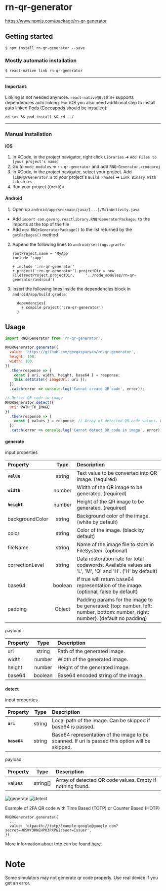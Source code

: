 
# rn-qr-generator

https://www.npmjs.com/package/rn-qr-generator

## Getting started

`$ npm install rn-qr-generator --save`

### Mostly automatic installation

`$ react-native link rn-qr-generator`

---

#### Important:
Linking is not needed anymore. ``react-native@0.60.0+`` supports dependencies auto linking.
For iOS you also need additional step to install auto linked Pods (Cocoapods should be installed):
``` 
cd ios && pod install && cd ../
```
___

### Manual installation


#### iOS

1. In XCode, in the project navigator, right click `Libraries` ➜ `Add Files to [your project's name]`
2. Go to `node_modules` ➜ `rn-qr-generator` and add `RNQrGenerator.xcodeproj`
3. In XCode, in the project navigator, select your project. Add `libRNQrGenerator.a` to your project's `Build Phases` ➜ `Link Binary With Libraries`
4. Run your project (`Cmd+R`)<

#### Android

1. Open up `android/app/src/main/java/[...]/MainActivity.java`
  - Add `import com.gevorg.reactlibrary.RNQrGeneratorPackage;` to the imports at the top of the file
  - Add `new RNQrGeneratorPackage()` to the list returned by the `getPackages()` method
2. Append the following lines to `android/settings.gradle`:
  	```
    rootProject.name = 'MyApp'
    include ':app'

  	+ include ':rn-qr-generator'
  	+ project(':rn-qr-generator').projectDir = new File(rootProject.projectDir, 	'../node_modules/rn-qr-generator/android')
  	```
3. Insert the following lines inside the dependencies block in `android/app/build.gradle`:
  	```
      dependencies{
        + compile project(':rn-qr-generator')
      }
  	```


## Usage
```javascript
import RNQRGenerator from 'rn-qr-generator';

RNQRGenerator.generate({
  value: 'https://github.com/gevgasparyan/rn-qr-generator',
  height: 100,
  width: 100,
})
  .then(response => {
    const { uri, width, height, base64 } = response;
    this.setState({ imageUri: uri });
  })
  .catch(error => console.log('Cannot create QR code', error));

// Detect QR code in image
RNQRGenerator.detect({
  uri: PATH_TO_IMAGE
})
  .then(response => {
    const { values } = response; // Array of detected QR code values. Empty if nothing found.
  })
  .catch(error => console.log('Cannot detect QR code in image', error));
```

#### generate

input properties

|    Property    | Type     | Description  |
| :------------- | :------: | :----------- |
| **`value`**    | string   | Text value to be converted into QR image. (required)
| **`width`**    | number   | Width of the QR image to be generated. (required)
| **`height`**   | number   | Height of the QR image to be generated. (required)
| backgroundColor| string   | Background color of the image. (white by default)
| color          | string   | Color of the image. (black by default)
| fileName       | string   | Name of the image file to store in FileSystem. (optional)
| correctionLevel| string   | Data restoration rate for total codewords. Available values are 'L', 'M', 'Q' and 'H'. ('H' by default)
| base64         | boolean  | If true will return base64 representation of the image. (optional, false by default)
| padding        | Object   | Padding params for the image to be generated: {top: number, left: number, bottom: number, right: number}. (default no padding)

payload

|    Property    | Type     | Description  |
| :------------- | :------: | :----------- |
| uri            | string   | Path of the generated image.
| width          | number   | Width of the generated image.
| height         | number   | Height of the generated image.
| base64         | boolean  | Base64 encoded string of the image.


#### detect

input properties

|    Property    | Type     | Description  |
| :------------- | :------: | :----------- |
| **`uri`**      | string   | Local path of the image. Can be skipped if base64 is passed.
| **`base64`**   | string   | Base64 representation of the image to be scanned. If uri is passed this option will be skipped.

payload

|    Property    | Type     | Description  |
| :------------- | :------: | :----------- |
| values         | string[]   | Array of detected QR code values. Empty if nothing found.


![generate](https://user-images.githubusercontent.com/13519034/95658232-daf53600-0b29-11eb-9890-be4a8e2d06a2.gif)
![detect](https://user-images.githubusercontent.com/13519034/96505601-6a57c300-1267-11eb-9a4c-89d6b8a031d5.gif)


Example of 2FA QR code with Time Based (TOTP) or Counter Based (HOTP)

```
RNQRGenerator.generate({
  ...
  value: 'otpauth://totp/Example:google@google.com?secret=HKSWY3RNEHPK3PXP&issuer=Issuer',
})
```

More information about totp can be found [here](https://github.com/google/google-authenticator/wiki/Key-Uri-Format).

# Note
Some simulators may not generate qr code properly. Use real device if you get an error.

